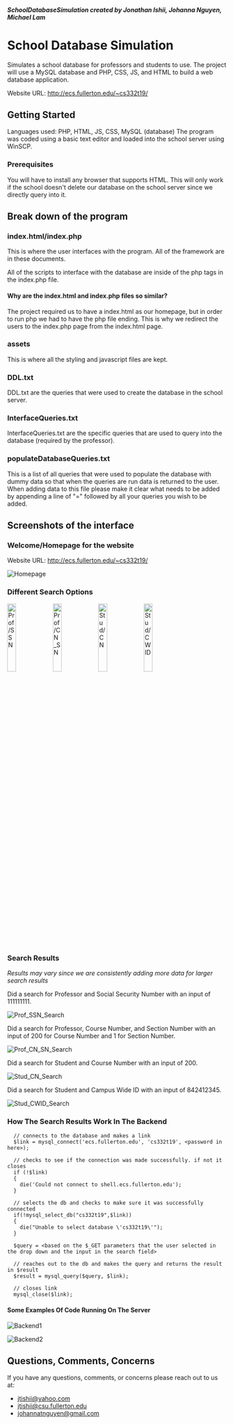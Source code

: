 ##### SchoolDatabaseSimulation created by Jonathan Ishii, Johanna Nguyen, Michael Lam

# School Database Simulation

  Simulates a school database for professors and students to use. The project will use a MySQL database and PHP, CSS, JS, and HTML to build a web database application.

  Website URL: http://ecs.fullerton.edu/~cs332t19/

## Getting Started

  Languages used: PHP, HTML, JS, CSS, MySQL (database)
  The program was coded using a basic text editor and loaded into the school server using WinSCP.

### Prerequisites

You will have to install any browser that supports HTML.
This will only work if the school doesn't delete our database on the school server since we directly query into it.


## Break down of the program

### index.html/index.php

This is where the user interfaces with the program. All of the framework are in these documents.

All of the scripts to interface with the database are inside of the php tags in the index.php file.

#### Why are the index.html and index.php files so similar?

The project required us to have a index.html as our homepage, but in order to run php we had to have the php file ending.
This is why we redirect the users to the index.php page from the index.html page.

### assets

This is where all the styling and javascript files are kept.

### DDL.txt

DDL.txt are the queries that were used to create the database in the school server.

### InterfaceQueries.txt

InterfaceQueries.txt are the specific queries that are used to query into the database (required by the professor).

### populateDatabaseQueries.txt

This is a list of all queries that were used to populate the database with dummy data so that when the queries are run data is returned to the user.
When adding data to this file please make it clear what needs to be added by appending a line of "=" followed by all your queries you wish to be added.

## Screenshots of the interface

### Welcome/Homepage for the website
Website URL: http://ecs.fullerton.edu/~cs332t19/

![Homepage](Screenshots/homepage.png)

### Different Search Options

<div display: "inline-block">
  <img src="Screenshots/search1.png" alt="Prof/SSN" width="20%">
  <img src="Screenshots/search2.png" alt="Prof/CN_SN" width="20%">
  <img src="Screenshots/search3.png" alt="Stud/CN" width="20%">
  <img src="Screenshots/search4.png" alt="Stud/CWID" width="20%">
</div>

### Search Results
*Results may vary since we are consistently adding more data for larger search results*

Did a search for Professor and Social Security Number with an input of 111111111.

![Prof_SSN_Search](Screenshots/Prof_SSN_Search.PNG)

Did a search for Professor, Course Number, and Section Number with an input of 200 for Course Number and 1 for Section Number.

![Prof_CN_SN_Search](Screenshots/Prof_CN_SN_Search.PNG)

Did a search for Student and Course Number with an input of 200.

![Stud_CN_Search](Screenshots/Stud_CN_Search.PNG)

Did a search for Student and Campus Wide ID with an input of 842412345.

![Stud_CWID_Search](Screenshots/Stud_CWID_Search.PNG)

### How The Search Results Work In The Backend

```
  // connects to the database and makes a link
  $link = mysql_connect('ecs.fullerton.edu', 'cs332t19', <password in here>);

  // checks to see if the connection was made successfully. if not it closes
  if (!$link)
  {
    die('Could not connect to shell.ecs.fullerton.edu');
  }

  // selects the db and checks to make sure it was successfully connected
  if(!mysql_select_db("cs332t19",$link))
  {
    die("Unable to select database \'cs332t19\'");
  }

  $query = <based on the $_GET parameters that the user selected in the drop down and the input in the search field>

  // reaches out to the db and makes the query and returns the result in $result
  $result = mysql_query($query, $link);

  // closes link
  mysql_close($link);
```

#### Some Examples Of Code Running On The Server

![Backend1](Screenshots/Backend1.png)


![Backend2](Screenshots/Backend2.png)

## Questions, Comments, Concerns

If you have any questions, comments, or concerns please reach out to us at:
* jtishii@yahoo.com
* jtishii@csu.fullerton.edu
* johannatnguyen@gmail.com
